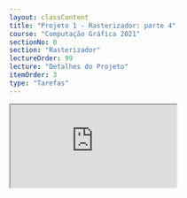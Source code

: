 ```yaml
---
layout: classContent
title: "Projeto 1 - Rasterizador: parte 4"
course: "Computação Gráfica 2021"
sectionNo: 0
section: "Rasterizador"
lectureOrder: 99
lecture: "Detalhes do Projeto"
itemOrder: 3
type: "Tarefas"
---
```


<iframe src="https://docs.google.com/document/d/e/2PACX-1vRESb_6gTnciXRnK47g6fCJR9Q2fLvhbKoQceIst8xOD3fsVfb9q_HnEaP7LU9Spw/pub?embedded=true"></iframe>